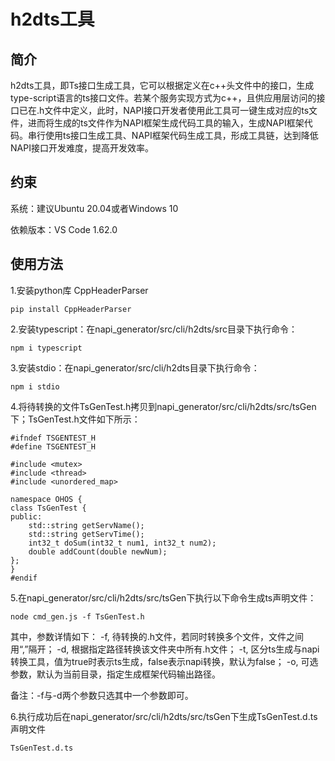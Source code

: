 # h2dts工具

## 简介
h2dts工具，即Ts接口生成工具，它可以根据定义在c++头文件中的接口，生成type-script语言的ts接口文件。若某个服务实现方式为c++，且供应用层访问的接口已在.h文件中定义，此时，NAPI接口开发者使用此工具可一键生成对应的ts文件，进而将生成的ts文件作为NAPI框架生成代码工具的输入，生成NAPI框架代码。串行使用ts接口生成工具、NAPI框架代码生成工具，形成工具链，达到降低NAPI接口开发难度，提高开发效率。

## 约束
系统：建议Ubuntu 20.04或者Windows 10

依赖版本：VS Code 1.62.0

## 使用方法

1.安装python库 CppHeaderParser

```
pip install CppHeaderParser
```

2.安装typescript：在napi_generator/src/cli/h2dts/src目录下执行命令：

	npm i typescript

3.安装stdio：在napi_generator/src/cli/h2dts目录下执行命令：

	npm i stdio

4.将待转换的文件TsGenTest.h拷贝到napi_generator/src/cli/h2dts/src/tsGen下；TsGenTest.h文件如下所示：

```
#ifndef TSGENTEST_H
#define TSGENTEST_H

#include <mutex>
#include <thread>
#include <unordered_map>

namespace OHOS {
class TsGenTest {
public:
    std::string getServName();
    std::string getServTime();
    int32_t doSum(int32_t num1, int32_t num2);
    double addCount(double newNum);
};
}
#endif
```

5.在napi_generator/src/cli/h2dts/src/tsGen下执行以下命令生成ts声明文件：

```
node cmd_gen.js -f TsGenTest.h
```

其中，参数详情如下：
  -f, 待转换的.h文件，若同时转换多个文件，文件之间用“,”隔开；
  -d, 根据指定路径转换该文件夹中所有.h文件；
  -t, 区分ts生成与napi转换工具，值为true时表示ts生成，false表示napi转换，默认为false；
  -o, 可选参数，默认为当前目录，指定生成框架代码输出路径。

  备注：-f与-d两个参数只选其中一个参数即可。

6.执行成功后在napi_generator/src/cli/h2dts/src/tsGen下生成TsGenTest.d.ts声明文件

```
TsGenTest.d.ts
```

